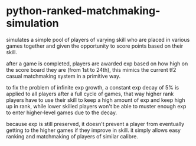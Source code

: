 # python-ranked-matchmaking-simulation
simulates a simple pool of players of varying skill who are placed in various games together and given the opportunity to score points based on their skill.

after a game is completed, players are awarded exp based on how high on the score board they are (from 1st to 24th),
this mimics the current tf2 casual matchmaking system in a primitive way.

to fix the problem of infinite exp growth, a constant exp decay of 5% is applied to all players after a full cycle of games, that way higher rank players have to use their skill to keep a high amount of exp and keep high up in rank,
while lower skilled players won't be able to muster enough exp to enter higher-level games due to the decay.

because exp is still preserved, it doesn't prevent a player from eventually getting to the higher games if they improve in skill.
it simply allows easy ranking and matchmaking of players of similar calibre.
